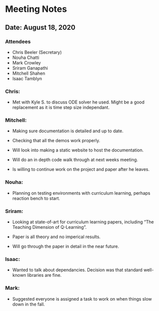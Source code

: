 # Meeting Notes

## Date: August 18, 2020

### Attendees

- Chris Beeler (Secretary)
- Nouha Chatti
- Mark Crowley
- Sriram Ganapathi
- Mitchell Shahen 
- Isaac Tamblyn 

### Chris:

* Met with Kyle S. to discuss ODE solver he used. Might be a good replacement as it is time step size independant.

### Mitchell:

* Making sure documentation is detailed and up to date.

* Checking that all the demos work properly.

* Will look into making a static website to host the documentation.

* Will do an in depth code walk through at next weeks meeting.

* Is willing to continue work on the project and paper after he leaves.

### Nouha:

* Planning on testing environments with curriculum learning, perhaps reaction bench to start.

### Sriram:

* Looking at state-of-art for curriculum learning papers, including “The Teaching Dimension of Q-Learning”.

* Paper is all theory and no imperical results.

* Will go through the paper in detail in the near future.

### Isaac:

* Wanted to talk about dependancies. Decision was that standard well-known libraries are fine.

### Mark:

* Suggested everyone is assigned a task to work on when things slow down in the fall.


